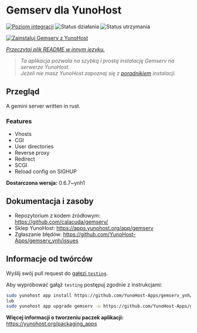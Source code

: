 <!--
To README zostało automatycznie wygenerowane przez <https://github.com/YunoHost/apps/tree/master/tools/readme_generator>
Nie powinno być ono edytowane ręcznie.
-->

# Gemserv dla YunoHost

[![Poziom integracji](https://apps.yunohost.org/badge/integration/gemserv)](https://ci-apps.yunohost.org/ci/apps/gemserv/)
![Status działania](https://apps.yunohost.org/badge/state/gemserv)
![Status utrzymania](https://apps.yunohost.org/badge/maintained/gemserv)

[![Zainstaluj Gemserv z YunoHost](https://install-app.yunohost.org/install-with-yunohost.svg)](https://install-app.yunohost.org/?app=gemserv)

*[Przeczytaj plik README w innym języku.](./ALL_README.md)*

> *Ta aplikacja pozwala na szybką i prostą instalację Gemserv na serwerze YunoHost.*  
> *Jeżeli nie masz YunoHost zapoznaj się z [poradnikiem](https://yunohost.org/install) instalacji.*

## Przegląd

A gemini server written in rust.

### Features

- Vhosts
- CGI
- User directories
- Reverse proxy
- Redirect
- SCGI
- Reload config on SIGHUP


**Dostarczona wersja:** 0.6.7~ynh1
## Dokumentacja i zasoby

- Repozytorium z kodem źródłowym: <https://github.com/calacuda/gemserv/>
- Sklep YunoHost: <https://apps.yunohost.org/app/gemserv>
- Zgłaszanie błędów: <https://github.com/YunoHost-Apps/gemserv_ynh/issues>

## Informacje od twórców

Wyślij swój pull request do [gałęzi `testing`](https://github.com/YunoHost-Apps/gemserv_ynh/tree/testing).

Aby wypróbować gałąź `testing` postępuj zgodnie z instrukcjami:

```bash
sudo yunohost app install https://github.com/YunoHost-Apps/gemserv_ynh/tree/testing --debug
lub
sudo yunohost app upgrade gemserv -u https://github.com/YunoHost-Apps/gemserv_ynh/tree/testing --debug
```

**Więcej informacji o tworzeniu paczek aplikacji:** <https://yunohost.org/packaging_apps>
